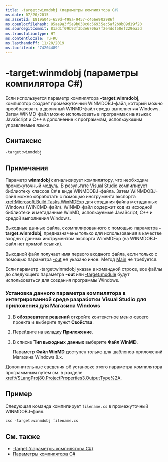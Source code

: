 ```yaml
---
title: -target:winmdobj (параметры компилятора C#)
ms.date: 07/20/2015
ms.assetid: 1819a045-659d-498a-9457-c466e902986f
ms.openlocfilehash: 85ae9a3f5e9b038c0c56935ec5af2b9b09d19f20
ms.sourcegitcommit: 81ad1f09b93f3b3e6706a7f2e4ddf50ef229ea3d
ms.translationtype: HT
ms.contentlocale: ru-RU
ms.lasthandoff: 11/20/2019
ms.locfileid: "74204489"
---
```

# <a name="-targetwinmdobj-c-compiler-options"></a>-target:winmdobj (параметры компилятора C#)
Если используется параметр компилятора **-target:winmdobj**, компилятор создает промежуточный WINMDOBJ-файл, который можно преобразовать в двоичный WINMD-файл среды выполнения Windows. Затем WINMD-файл можно использовать в программах на языках JavaScript и C++ в дополнение к программам, использующим управляемые языки.  
  
## <a name="syntax"></a>Синтаксис  
  
```console  
-target:winmdobj  
```  
  
## <a name="remarks"></a>Примечания  
 Параметр **winmdobj** сигнализирует компилятору, что необходим промежуточный модуль. В результате Visual Studio компилирует библиотеку классов C# в виде WINMDOBJ-файла. Затем WINMDOBJ-файл можно обработать с помощью инструмента экспорта <xref:Microsoft.Build.Tasks.WinMDExp> для создания файла метаданных Windows (WINCMD-файл). WINMD-файл содержит код из исходной библиотеки и метаданные WinMD, используемые JavaScript, C++ и средой выполнения Windows.  
  
 Выходные данные файла, скомпилированного с помощью параметра **-target:winmdobj**, предназначены только для использования в качестве входных данных инструментом экспорта WimMDExp (на WINMDOBJ-файл нет прямой ссылки).  
  
 Выходной файл получает имя первого входного файла, если только с помощью параметра [-out](./out-compiler-option.md) не указано иное. Метод [Main](../../programming-guide/main-and-command-args/index.md) не требуется.  
  
 Если параметр -target:winmdobj указан в командной строке, все файлы до следующего параметра **-out** или [-target:module](./target-module-compiler-option.md) будут использоваться для создания программы Windows.  
  
### <a name="to-set-this-compiler-option-in-the-visual-studio-ide-for-a-windows-store-app"></a>Установка данного параметра компилятора в интегрированной среде разработки Visual Studio для приложения для Магазина Windows  
  
1. В **обозревателе решений** откройте контекстное меню своего проекта и выберите пункт **Свойства**.  
  
2. Перейдите на вкладку **Приложение**.  
  
3. В списке **Тип выходных данных** выберите **Файл WinMD**.  
  
     Параметр **Файл WinMD** доступен только для шаблонов приложений Магазина Windows 8.x.  
  
 Дополнительные сведения об установке этого параметра компилятора программным путем см. в разделе <xref:VSLangProj80.ProjectProperties3.OutputType%2A>.  
  
## <a name="example"></a>Пример  
 Следующая команда компилирует `filename.cs` в промежуточный WINMDOBJ-файл.  
  
```console  
csc -target:winmdobj filename.cs  
```  
  
## <a name="see-also"></a>См. также

- [-target (параметры компилятора C#)](./target-compiler-option.md)
- [Параметры компилятора C# ](./index.md)
